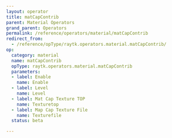 ```yaml
---
layout: operator
title: matCapContrib
parent: Material Operators
grand_parent: Operators
permalink: /reference/operators/material/matCapContrib
redirect_from:
  - /reference/opType/raytk.operators.material.matCapContrib/
op:
  category: material
  name: matCapContrib
  opType: raytk.operators.material.matCapContrib
  parameters:
  - label: Enable
    name: Enable
  - label: Level
    name: Level
  - label: Mat Cap Texture TOP
    name: Texturetop
  - label: Map Cap Texture File
    name: Texturefile
  status: beta

---
```

